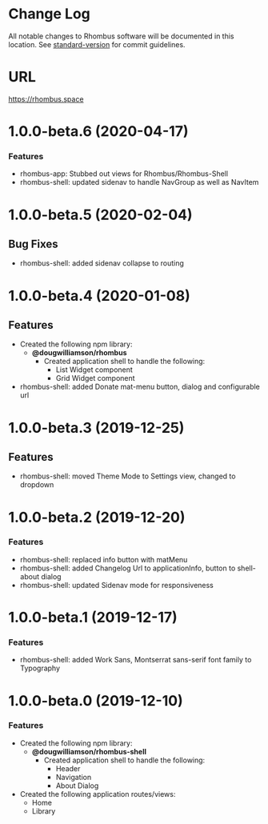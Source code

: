 # Change Log

All notable changes to Rhombus software will be documented in this location. See [standard-version](https://github.com/conventional-changelog/standard-version) for commit guidelines.

# URL

https://rhombus.space

<a name="1.0.0-beta.6"></a>
# 1.0.0-beta.6 (2020-04-17)

### Features
* rhombus-app: Stubbed out views for Rhombus/Rhombus-Shell
* rhombus-shell: updated sidenav to handle NavGroup as well as NavItem

<a name="1.0.0-beta.5"></a>
# 1.0.0-beta.5 (2020-02-04)

## Bug Fixes

* rhombus-shell: added sidenav collapse to routing

<a name="1.0.0-beta.4"></a>
# 1.0.0-beta.4 (2020-01-08)

## Features

* Created the following npm library:
  - **@dougwilliamson/rhombus**
    - Created application shell to handle the following:
        - List Widget component
        - Grid Widget component
* rhombus-shell: added Donate mat-menu button, dialog and configurable url

<a name="1.0.0-beta.3"></a>
# 1.0.0-beta.3 (2019-12-25)

## Features
* rhombus-shell: moved Theme Mode to Settings view, changed to dropdown

<a name="1.0.0-beta.2"></a>
# 1.0.0-beta.2 (2019-12-20)

### Features
* rhombus-shell: replaced info button with matMenu
* rhombus-shell: added Changelog Url to applicationInfo, button to shell-about dialog
* rhombus-shell: updated Sidenav mode for responsiveness

<a name="1.0.0-beta.1"></a>
# 1.0.0-beta.1 (2019-12-17)

### Features

* rhombus-shell: added Work Sans, Montserrat sans-serif font family to Typography

<a name="1.0.0-beta.0"></a>
# 1.0.0-beta.0 (2019-12-10)

### Features

* Created the following npm library:
  - **@dougwilliamson/rhombus-shell**
    - Created application shell to handle the following:
        - Header
        - Navigation
        - About Dialog
* Created the following application routes/views:
    - Home
    - Library
